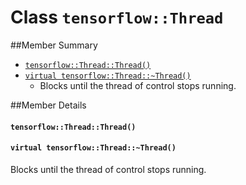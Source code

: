# Class `tensorflow::Thread` <a class="md-anchor" id="AUTOGENERATED-class--tensorflow--thread-"></a>





##Member Summary <a class="md-anchor" id="AUTOGENERATED-member-summary"></a>

* [`tensorflow::Thread::Thread()`](#tensorflow_Thread_Thread)
* [`virtual tensorflow::Thread::~Thread()`](#virtual_tensorflow_Thread_Thread)
  * Blocks until the thread of control stops running.

##Member Details <a class="md-anchor" id="AUTOGENERATED-member-details"></a>

#### `tensorflow::Thread::Thread()` <a class="md-anchor" id="tensorflow_Thread_Thread"></a>





#### `virtual tensorflow::Thread::~Thread()` <a class="md-anchor" id="virtual_tensorflow_Thread_Thread"></a>

Blocks until the thread of control stops running.


